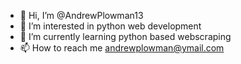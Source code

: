 - 👋 Hi, I’m @AndrewPlowman13
- 👀 I’m interested in python web development
- 🌱 I’m currently learning python based webscraping
- 📫 How to reach me andrewplowman@ymail.com

<!---
AndrewPlowman13/AndrewPlowman13 is a ✨ special ✨ repository because its `README.md` (this file) appears on your GitHub profile.
You can click the Preview link to take a look at your changes.
--->
